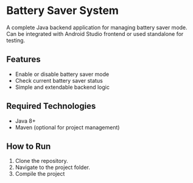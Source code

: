 # Battery Saver System

A complete Java backend application for managing battery saver mode. Can be integrated with Android Studio frontend or used standalone for testing.

## Features
- Enable or disable battery saver mode
- Check current battery saver status
- Simple and extendable backend logic

## Required Technologies
- Java 8+
- Maven (optional for project management)

## How to Run
1. Clone the repository.
2. Navigate to the project folder.
3. Compile the project
